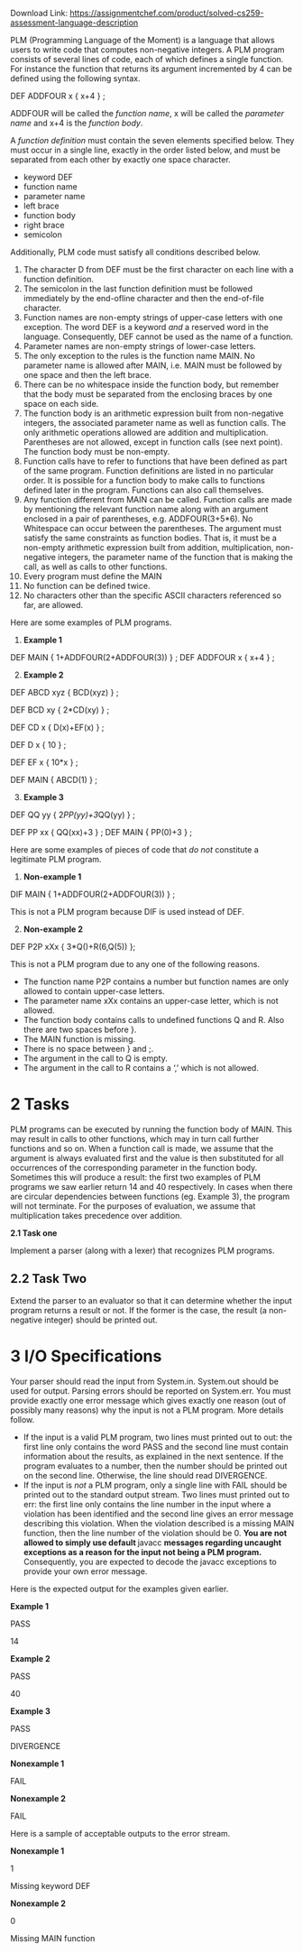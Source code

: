 Download Link: https://assignmentchef.com/product/solved-cs259-assessment-language-description
<br>



PLM (Programming Language of the Moment) is a language that allows users to write code that computes non-negative integers. A PLM program consists of several lines of code, each of which defines a single function. For instance the function that returns its argument incremented by 4 can be defined using the following syntax.

DEF ADDFOUR x { x+4 } ;

ADDFOUR will be called the <em>function name</em>, x will be called the <em>parameter name </em>and x+4 is the <em>function body</em>.

A <em>function definition </em>must contain the seven elements specified below. They must occur in a single line, exactly in the order listed below, and must be separated from each other by exactly one space character.

<ul>

 <li>keyword DEF</li>

 <li>function name</li>

 <li>parameter name</li>

 <li>left brace</li>

 <li>function body</li>

 <li>right brace</li>

 <li>semicolon</li>

</ul>

Additionally, PLM code must satisfy all conditions described below.

<ol>

 <li>The character D from DEF must be the first character on each line with a function definition.</li>

 <li>The semicolon in the last function definition must be followed immediately by the end-ofline character and then the end-of-file character.</li>

 <li>Function names are non-empty strings of upper-case letters with one exception. The word DEF is a keyword <em>and </em>a reserved word in the language. Consequently, DEF cannot be used as the name of a function.</li>

 <li>Parameter names are non-empty strings of lower-case letters.</li>

 <li>The only exception to the rules is the function name MAIN. No parameter name is allowed after MAIN, i.e. MAIN must be followed by one space and then the left brace.</li>

 <li>There can be no whitespace inside the function body, but remember that the body must be separated from the enclosing braces by one space on each side.</li>

 <li>The function body is an arithmetic expression built from non-negative integers, the associated parameter name as well as function calls. The only arithmetic operations allowed are addition and multiplication. Parentheses are not allowed, except in function calls (see next point). The function body must be non-empty.</li>

 <li>Function calls have to refer to functions that have been defined as part of the same program. Function definitions are listed in no particular order. It is possible for a function body to make calls to functions defined later in the program. Functions can also call themselves.</li>

 <li>Any function different from MAIN can be called. Function calls are made by mentioning the relevant function name along with an argument enclosed in a pair of parentheses, e.g. ADDFOUR(3+5*6). No Whitespace can occur between the parentheses. The argument must satisfy the same constraints as function bodies. That is, it must be a non-empty arithmetic expression built from addition, multiplication, non-negative integers, the parameter name of the function that is making the call, as well as calls to other functions.</li>

 <li>Every program must define the MAIN</li>

 <li>No function can be defined twice.</li>

 <li>No characters other than the specific ASCII characters referenced so far, are allowed.</li>

</ol>

Here are some examples of PLM programs.

<ol>

 <li><strong>Example 1</strong></li>

</ol>

DEF MAIN { 1+ADDFOUR(2+ADDFOUR(3)) } ; DEF ADDFOUR x { x+4 } ;

<ol start="2">

 <li><strong>Example 2</strong></li>

</ol>

DEF ABCD xyz { BCD(xyz) } ;

DEF BCD xy { 2*CD(xy) } ;

DEF CD x { D(x)+EF(x) } ;

DEF D x { 10 } ;

DEF EF x { 10*x } ;

DEF MAIN { ABCD(1) } ;

<ol start="3">

 <li><strong>Example 3</strong></li>

</ol>

DEF QQ yy { 2*PP(yy)+3*QQ(yy) } ;

DEF PP xx { QQ(xx)+3 } ; DEF MAIN { PP(0)+3 } ;

Here are some examples of pieces of code that <em>do not </em>constitute a legitimate PLM program.

<ol>

 <li><strong>Non-example 1</strong></li>

</ol>

DIF MAIN { 1+ADDFOUR(2+ADDFOUR(3)) } ;

This is not a PLM program because DIF is used instead of DEF.

<ol start="2">

 <li><strong>Non-example 2</strong></li>

</ol>

DEF P2P xXx { 3*Q()+R(6,Q(5)) };

This is not a PLM program due to any one of the following reasons.

<ul>

 <li>The function name P2P contains a number but function names are only allowed to contain upper-case letters.</li>

 <li>The parameter name xXx contains an upper-case letter, which is not allowed.</li>

 <li>The function body contains calls to undefined functions Q and R. Also there are two spaces before }.</li>

 <li>The MAIN function is missing.</li>

 <li>There is no space between } and ;.</li>

 <li>The argument in the call to Q is empty.</li>

 <li>The argument in the call to R contains a ‘,’ which is not allowed.</li>

</ul>

<h1>2     Tasks</h1>

PLM programs can be executed by running the function body of MAIN. This may result in calls to other functions, which may in turn call further functions and so on. When a function call is made, we assume that the argument is always evaluated first and the value is then substituted for all occurrences of the corresponding parameter in the function body. Sometimes this will produce a result: the first two examples of PLM programs we saw earlier return 14 and 40 respectively. In cases when there are circular dependencies between functions (eg. Example 3), the program will not terminate. For the purposes of evaluation, we assume that multiplication takes precedence over addition.

<strong>2.1      Task one</strong>

Implement a parser (along with a lexer) that recognizes PLM programs.

<h2>2.2       Task Two</h2>

Extend the parser to an evaluator so that it can determine whether the input program returns a result or not. If the former is the case, the result (a non-negative integer) should be printed out.

<h1>3       I/O Specifications</h1>

Your parser should read the input from System.in. System.out should be used for output. Parsing errors should be reported on System.err. You must provide exactly one error message which gives exactly one reason (out of possibly many reasons) why the input is not a PLM program. More details follow.

<ul>

 <li>If the input is a valid PLM program, two lines must printed out to out: the first line only contains the word PASS and the second line must contain information about the results, as explained in the next sentence. If the program evaluates to a number, then the number should be printed out on the second line. Otherwise, the line should read DIVERGENCE.</li>

 <li>If the input is <em>not </em>a PLM program, only a single line with FAIL should be printed out to the standard output stream. Two lines must printed out to err: the first line only contains the line number in the input where a violation has been identified and the second line gives an error message describing this violation. When the violation described is a missing MAIN function, then the line number of the violation should be 0. <strong>You are not allowed to simply use default </strong>javacc <strong>messages regarding uncaught exceptions as a reason for the input not being a PLM program. </strong>Consequently, you are expected to decode the javacc exceptions to provide your own error message.</li>

</ul>

Here is the expected output for the examples given earlier.

<strong>Example 1</strong>

PASS

14

<strong>Example 2</strong>

PASS

40

<strong>Example 3</strong>

PASS

DIVERGENCE

<strong>Nonexample 1</strong>

FAIL

<strong>Nonexample 2</strong>

FAIL

Here is a sample of acceptable outputs to the error stream.

<strong>Nonexample 1</strong>

1

Missing keyword DEF

<strong>Nonexample 2</strong>

0

Missing MAIN function